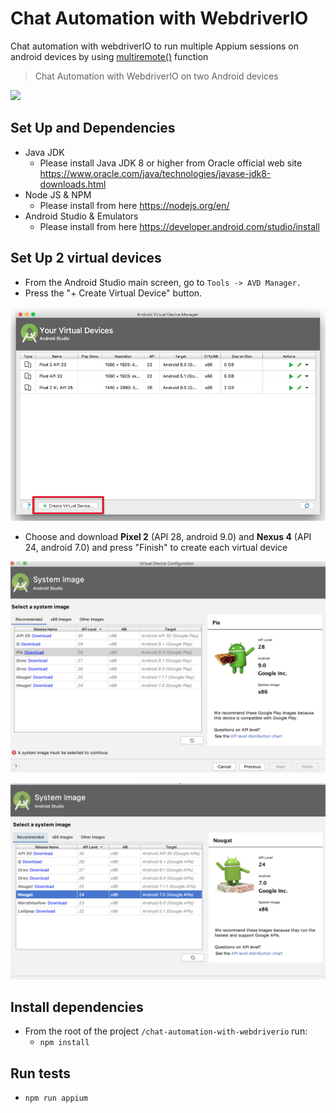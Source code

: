 # Chat Automation with WebdriverIO
Chat automation with webdriverIO to run multiple Appium sessions on android devices by using [multiremote()](https://webdriver.io/docs/multiremote.html) function

> Chat Automation with WebdriverIO on two Android devices

![](chat-automation-webdriverIO.gif)

## Set Up and Dependencies 

  - Java JDK 
    - Please install Java JDK 8 or higher from Oracle official web site https://www.oracle.com/java/technologies/javase-jdk8-downloads.html
  - Node JS & NPM
    - Please install from here https://nodejs.org/en/
  - Android Studio & Emulators
    - Please install from here https://developer.android.com/studio/install
    
 ## Set Up 2 virtual devices
 
  - From the Android Studio main screen, go to `Tools -> AVD Manager.`
  - Press the "+ Create Virtual Device" button.
  
  ![alt text](/android-studio-avd-manager.png "Android Studio ADV Manager")
  
  - Choose and download **Pixel 2** (API 28, android 9.0) and **Nexus 4** (API 24, android 7.0) and press "Finish" to create each virtual device
  
  ![alt text](/android9.0.png "Android API 28, android 9.0")
  
  ![alt text](/android7.0.png "Android API 24, android 7.0")
  
## Install dependencies 
  - From the root of the project `/chat-automation-with-webdriverio` run:
    - `npm install`

## Run tests 
  - `npm run appium`
  
  
